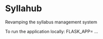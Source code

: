 # Syllahub
Revamping the syllabus management system

To run the application locally:
    FLASK_APP= ...
